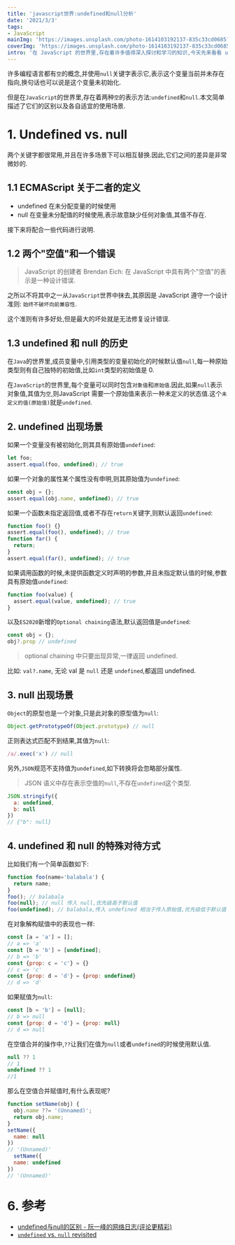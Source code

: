 ```yaml
---
title: 'javascript世界:undefined和null分析'
date: '2021/3/3'
tags:
- JavaScript
mainImg: 'https://images.unsplash.com/photo-1614103192137-835c33cd0685?crop=entropy&cs=tinysrgb&fit=max&fm=jpg&ixid=MXwxNjUyNjZ8MHwxfHJhbmRvbXx8fHx8fHx8&ixlib=rb-1.2.1&q=80&w=1080'
coverImg: 'https://images.unsplash.com/photo-1614103192137-835c33cd0685?crop=entropy&cs=tinysrgb&fit=max&fm=jpg&ixid=MXwxNjUyNjZ8MHwxfHJhbmRvbXx8fHx8fHx8&ixlib=rb-1.2.1&q=80&w=400'
intro: '在 JavaScript 的世界里,存在着许多值得深入探讨和学习的知识,今天先来看看 undefined 和 null 的特性和对比.'
---
```


许多编程语言都有`空`的概念,并使用`null`关键字表示它,表示这个变量当前并未存在指向,换句话也可以说是这个变量未初始化.

但是在`JavaScript`的世界里,存在着两种`空`的表示方法:`undefined`和`null`.本文简单描述了它们的区别以及各自适宜的使用场景.

# 1. Undefined vs. null

两个关键字都很常用,并且在许多场景下可以相互替换.因此,它们之间的差异是非常微妙的.

## 1.1 ECMAScript 关于二者的定义

- undefined 在未分配变量的时候使用
- null 在变量未分配值的时候使用,表示故意缺少任何对象值,其值不存在.

接下来将配合一些代码进行说明.

## 1.2 两个"空值"和一个错误

> JavaScript 的创建者 Brendan Eich: 在 JavaScript 中具有两个"空值"的表示是一种设计错误.

之所以不将其中之一从`JavaScript`世界中抹去,其原因是 JavaScript 遵守一个设计准则: `始终不破坏向前兼容性`.

这个准则有许多好处,但是最大的坏处就是无法修复设计错误.

## 1.3 undefined 和 null 的历史

在`Java`的世界里,成员变量中,引用类型的变量初始化的时候默认值`null`,每一种原始类型则有自己独特的初始值,比如`int`类型的初始值是 0.

在`JavaScript`的世界里,每个变量可以同时包含`对象值`和`原始值`.因此,如果`null`表示对象值,其值为`空`,则JavaScript 需要一个原始值来表示一种未定义的状态值.这个`未定义的值(原始值)`就是`undefined`.

## 2. undefined 出现场景

如果一个变量没有被初始化,则其具有原始值`undefined`:

```js
let foo;
assert.equal(foo, undefined); // true
```

如果一个对象的属性某个属性没有申明,则其原始值为`undefined`:

```js
const obj = {};
assert.equal(obj.name, undefined); // true
```

如果一个函数未指定返回值,或者不存在`return`关键字,则默认返回`undefined`:

```js
function foo() {}
assert.equal(foo(), undefined); // true
function far() {
  return;
}
assert.equal(far(), undefined); // true
```

如果调用函数的时候,未提供函数定义时声明的参数,并且未指定默认值的时候,参数具有原始值`undefined`:

```js
function foo(value) {
  assert.equal(value, undefined); // true
}
```

以及`ES2020`新增的`Optional chaining`语法,默认返回值是`undefined`:

```js
const obj = {};
obj?.prop // undefined
```

> optional chaining 中只要出现异常,一律返回 undefined.

比如: `val?.name`, 无论 val 是 `null` 还是 `undefined`,都返回 undefined.

## 3. null 出现场景

`Object`的原型也是一个对象,只是此对象的原型值为`null`:

```js
Object.getPrototypeOf(Object.prototype) // null
```

正则表达式匹配不到结果,其值为`null`:

```js
/a/.exec('x') // null
```

另外,`JSON`规范不支持值为`undefined`,如下转换将会忽略部分属性.

> JSON 语义中存在表示空值的`null`,不存在`undefined`这个类型.

```js
JSON.stringify({
  a: undefined,
  b: null
})
// {"b": null}
```

## 4. undefined 和 null 的特殊对待方式

比如我们有一个简单函数如下:

```js
function foo(name='balabala') {
  return name;
}
foo(); // balabala
foo(null); // null 传入 null,优先级高于默认值
foo(undefined); // balabala,传入 undefined 相当于传入原始值,优先级低于默认值
```

在对象解构赋值中的表现也一样:

```js
const [a = 'a'] = [];
// a => 'a'
const [b = 'b'] = [undefined];
// b => 'b'
const {prop: c = 'c'} = {}
// c => 'c'
const {prop: d = 'd'} = {prop: undefined}
// d => 'd'
```

如果赋值为`null`:

```js
const [b = 'b'] = [null];
// b => null
const {prop: d = 'd'} = {prop: null}
// d => null
```

在空值合并的操作中,`??`让我们在值为`null`或者`undefined`的时候使用默认值.

```js
null ?? 1 
// 1
undefined ?? 1 
//1
```

那么在空值合并赋值时,有什么表现呢?

```js
function setName(obj) {
  obj.name ??= '(Unnamed)';
  return obj.name;
}
setName({
  name: null
})
// '(Unnamed)'
  setName({
  name: undefined
})
// '(Unnamed)'
```





# 6. 参考

- [undefined与null的区别 - 阮一峰的网络日志(评论更精彩)](https://www.ruanyifeng.com/blog/2014/03/undefined-vs-null.html)
- [`undefined` vs. `null` revisited](https://2ality.com/2021/01/undefined-null-revisited.html#occurrences-of-null-in-the-language)